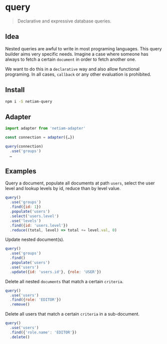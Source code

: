 # query

> Declarative and expressive database queries.

## Idea

Nested queries are awful to write in most programing languages.
This query builder aims very specific needs. Imagine a case where
someone has always to fetch a certain `document` in order to fetch another one.

We want to do this in a `declarative` way and also allow functional programing.
In all cases, `callback` or any other evaluation is prohibited.

## Install

```bash
npm i -S netiam-query
```

## Adapter

```js
import adapter from 'netiam-adapter'

const connection = adapter({…})

query(connection)
  .use('groups')
  …
```

## Examples

Query a document, populate all documents at path `users`, select the user level
and lookup levels by id, reduce than by level value.

```js
query()
  .use('groups')
  .find({id: 1})
  .populate('users')
  .select('users.level')
  .use('levels')
  .find({id: 'users.level'})
  .reduce((total, level) => total += level.val, 0)
```

Update nested document(s).

```js
query()
  .use('groups')
  .find()
  .populate('users')
  .use('users')
  .update({id: 'users.id'}, {role: 'USER'})
```

Delete all nested `documents` that match a certain `criteria`.

```js
query()
  .use('users')
  .find({role: 'EDITOR'})
  .remove()
```

Delete all users that match a certain `criteria` in a sub-document.

```js
query()
  .use('users')
  .find({'role.name': 'EDITOR'})
  .delete()
```
